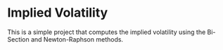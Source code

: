 # Implied Volatility

This is a simple project that computes the implied volatility using the Bi-Section and Newton-Raphson methods.
